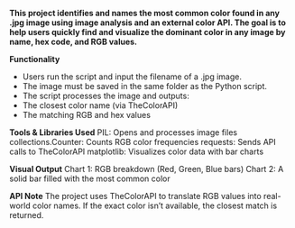 **This project identifies and names the most common color found in any .jpg image using image analysis and an external color API. The goal is to help users quickly find and visualize the dominant color in any image by name, hex code, and RGB values.**

**Functionality**
- Users run the script and input the filename of a .jpg image.
- The image must be saved in the same folder as the Python script.
- The script processes the image and outputs:
- The closest color name (via TheColorAPI)
- The matching RGB and hex values

**Tools & Libraries Used**
PIL: Opens and processes image files
collections.Counter: Counts RGB color frequencies
requests: Sends API calls to TheColorAPI
matplotlib: Visualizes color data with bar charts

**Visual Output**
Chart 1: RGB breakdown (Red, Green, Blue bars)
Chart 2: A solid bar filled with the most common color

**API Note**
The project uses TheColorAPI to translate RGB values into real-world color names. If the exact color isn’t available, the closest match is returned.
